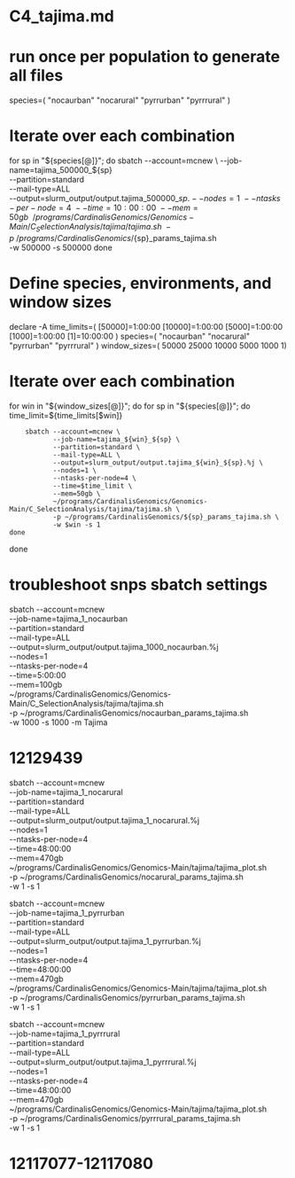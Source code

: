 # C4_tajima.md

# run once per population to generate all files
species=( "nocaurban" "nocarural" "pyrrurban" "pyrrrural" )

# Iterate over each combination
for sp in "${species[@]}"; do
sbatch --account=mcnew \
        --job-name=tajima_500000_${sp} \
        --partition=standard \
        --mail-type=ALL \
        --output=slurm_output/output.tajima_500000_${sp}.%j \
        --nodes=1 \
        --ntasks-per-node=4 \
        --time=10:00:00 \
        --mem=50gb \
        ~/programs/CardinalisGenomics/Genomics-Main/C_SelectionAnalysis/tajima/tajima.sh \
        -p ~/programs/CardinalisGenomics/${sp}_params_tajima.sh \
        -w 500000 -s 500000
done


# Define species, environments, and window sizes
declare -A time_limits=( [50000]=1:00:00 [10000]=1:00:00 [5000]=1:00:00 [1000]=1:00:00 [1]=10:00:00 )
species=( "nocaurban" "nocarural" "pyrrurban" "pyrrrural" )
window_sizes=( 50000 25000 10000 5000 1000 1)

# Iterate over each combination
for win in "${window_sizes[@]}"; do
    for sp in "${species[@]}"; do
        time_limit=${time_limits[$win]}

        sbatch --account=mcnew \
               --job-name=tajima_${win}_${sp} \
               --partition=standard \
               --mail-type=ALL \
               --output=slurm_output/output.tajima_${win}_${sp}.%j \
               --nodes=1 \
               --ntasks-per-node=4 \
               --time=$time_limit \
               --mem=50gb \
               ~/programs/CardinalisGenomics/Genomics-Main/C_SelectionAnalysis/tajima/tajima.sh \
               -p ~/programs/CardinalisGenomics/${sp}_params_tajima.sh \
               -w $win -s 1
    done
done





# troubleshoot snps sbatch settings

sbatch --account=mcnew \
        --job-name=tajima_1_nocaurban \
        --partition=standard \
        --mail-type=ALL \
        --output=slurm_output/output.tajima_1000_nocaurban.%j \
        --nodes=1 \
        --ntasks-per-node=4 \
        --time=5:00:00 \
        --mem=100gb \
        ~/programs/CardinalisGenomics/Genomics-Main/C_SelectionAnalysis/tajima/tajima.sh \
        -p ~/programs/CardinalisGenomics/nocaurban_params_tajima.sh \
        -w 1000 -s 1000 -m Tajima

# 12129439

sbatch --account=mcnew \
        --job-name=tajima_1_nocarural \
        --partition=standard \
        --mail-type=ALL \
        --output=slurm_output/output.tajima_1_nocarural.%j \
        --nodes=1 \
        --ntasks-per-node=4 \
        --time=48:00:00 \
        --mem=470gb \
        ~/programs/CardinalisGenomics/Genomics-Main/tajima/tajima_plot.sh \
        -p ~/programs/CardinalisGenomics/nocarural_params_tajima.sh \
        -w 1 -s 1

sbatch --account=mcnew \
        --job-name=tajima_1_pyrrurban \
        --partition=standard \
        --mail-type=ALL \
        --output=slurm_output/output.tajima_1_pyrrurban.%j \
        --nodes=1 \
        --ntasks-per-node=4 \
        --time=48:00:00 \
        --mem=470gb \
        ~/programs/CardinalisGenomics/Genomics-Main/tajima/tajima_plot.sh \
        -p ~/programs/CardinalisGenomics/pyrrurban_params_tajima.sh \
        -w 1 -s 1


sbatch --account=mcnew \
        --job-name=tajima_1_pyrrrural \
        --partition=standard \
        --mail-type=ALL \
        --output=slurm_output/output.tajima_1_pyrrrural.%j \
        --nodes=1 \
        --ntasks-per-node=4 \
        --time=48:00:00 \
        --mem=470gb \
        ~/programs/CardinalisGenomics/Genomics-Main/tajima/tajima_plot.sh \
        -p ~/programs/CardinalisGenomics/pyrrrural_params_tajima.sh \
        -w 1 -s 1

# 12117077-12117080